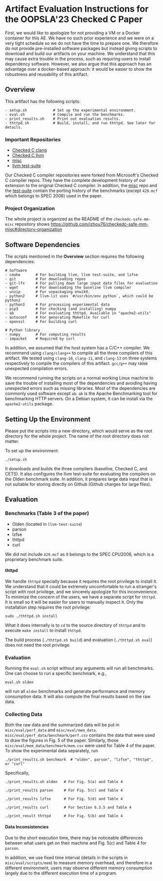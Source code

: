 # Artifact Evaluation Instructions for the OOPSLA'23 Checked C Paper

First, we would like to apologize for not providing a VM or a Docker container
for this AE. We have no such prior experience and we were on a very tight
schedule so we do not have the time to prepare one. We therefore do not provide
pre-installed software packages but instead giving scripts to download and
build our artifacts on your machine. We understand that this may cause extra
trouble in the process, such as requiring users to install dependency software.
However, we also argue that this approach has an advantage over a docker-based
approach: it would be easier to show the robustness and reusability of
this artifact.

## Overview
This artifact has the following scripts:

```shell
- setup.sh            # Set up the experimental environment.
- eval.sh             # Compile and run the benchmarks.
- print_results.sh    # Print out evaluation results.
- thttpd.sh           # Build, install, and run thttpd. See later for details.
```

### Important Repositories

- [Checked C clang](https://github.com/jzhou76/checkedc-clang)
- [Checked C llvm](https://github.com/jzhou76/checkedc-llvm)
- [misc](https://github.com/jzhou76/checkedc-safe-mm-misc)
- [llvm test-suite](https://github.com/jzhou76/test-suite)

Our Checked C compiler repositories were forked from Microsoft's Checked C
compiler repos. They have the complete development history of our extension
to the original Checked C compiler. In addition, the [misc](https://github.com/jzhou76/checkedc-safe-mm-misc)
repo and the [test-suite](https://github.com/jzhou76/test-suite) contain the
porting history of the benchmarks (except `429.mcf` which belongs to SPEC 2006)
used in the paper.

### Project Organization
The whole project is organized as the README of the `checkedc-safe-mm-misc`
repository shows https://github.com/jzhou76/checkedc-safe-mm-misc#directory-organization

## Software Dependencies
The scripts mentioned in the **Overview** section requires the following
dependencies:

```shell
# Software
- cmake       # For building llvm, llvm test-suite, and lzfse
- git         # For downloading repos
- git-lfs     # For pulling down large input data files for evaluation
- wget        # For downloading the baseline llvm compiler
- unzip       # For unpackaging enwik9.
- python2     # llvm-lit uses `#/usr/bin/env python`, which could be python2
- python3     # For processing experimental data
- pip3        # For checking (and installing) numpy
- ab          # For evaluating thttpd. Available in "apache2-utils"
- autoconf    # For generating Makefile for curl
- openssl     # For building curl

# Python library
- numpy       # For computing results
- impacket    # Required by curl
```

In addition, we assumed that the host system has a C/C++ compiler. We recommend
using `clang/clang++` to compile all the three compilers of this artifact.
We tested using `clang-10`, `clang-11`, and `clang-13` on three systems
respectively to compile the compilers of this artifact.
`gcc/g++` may raise unexpected compilation errors.

We recommend running the scripts on a normal working Linux machine to save the
trouble of installing most of the dependencies and avoiding having unexpected
errors such as missing libraries. Most of the dependencies are commonly used
software except `ab`. `ab` is the Apache Benchmarking tool for benchmarking
HTTP servers. On a Debian system, it can be install via the `apache2-utils`
package.

## Setting Up the Environment

Please put the scripts into a new directory, which would serve as the root
directory for the whole project. The name of the root directory does not matter.

To set up the environment:

```shell
./setup.sh
```

It downloads and builds the three compilers (baseline, Checked C, and CETS).
It also configures the llvm test-suite for evaluating the compilers on the Olden
benchmark suite. In addition, it prepares large data input that is not suitable
for storing directly on Github (Github charges for large files).

## Evaluation

### Benchmarks (Table 3 of the paper)

- Olden (located in `llvm-test-suite`)
- parson
- lzfse
- thttpd
- curl

We did not include `429.mcf` as it belongs to the SPEC CPU2006, which is a
proprietary benchmark suite.

#### thttpd
We handle `thttpd` specially because it requires the root privilege to install
it. We understand that it could be extremely uncomfortable to run a stranger's
script with root privilege, and we sincerely apologize for this inconvenience.
To minimize the concern of the users, we have a separate script for `thttpd`.
It is small so it will be easier for users to manually inspect it. Only the
installation step requires the root privilege:

```shell
sudo ./thttpd.sh install
```

What it does internally is to `cd` to the source directory of `thttpd` and
to execute `make install` to install `thttpd`.

The build process (`./thttpd.sh build`) and evaluation (`./thttpd.sh eval`)
does not need the root privilege.

### Evaluation

Running the `eval.sh` script without any arguments will run all benchmarks.
One can choose to run a specific benchmark, e.g.,

```shell
eval.sh olden
```

will run all `olden` benchmarks and generate performance and memory consumption
data. It will also compute the final results based on the raw data.

### Collecting Data

Both the raw data and the summarized data will be put in `misc/eval/perf_data`
and `misc/eval/mem_data`. `misc/eval/perf_data/benchmark/perf.csv` contains
the data that were used to draw the figures in Fig. 5 of the paper. Similarly,
those `misc/eval/mem_data/benchmark/mem.csv` were used for Table 4 of the paper.
To show the experimental data separately, run

```shell
./print_results.sh benchmark  # "olden", parson", "lzfse", "thttpd", or "curl"
```

Specifically,

```shell
./print_results.sh olden   # For Fig. 5(a) and Table 4

./print_results parson     # For Fig. 5(c) and Table 4

./print_results lzfse      # For Fig. 5(d) and Table 4

./print_results curl       # For Section 6.3.5 and Table 4

./print_result thttpd      # For Fig. 5(b) and Table 4
```

#### Data Inconsistencies

Due to the short execution time, there may be noticeable differences between
what users get on their machine and Fig. 5(c) and Table 4 for `parson`.

In addition, we use fixed time interval (details in the scripts in
`misc/eval/scripts/mem`) to measure memory overhead, and therefore in a
different environment, users may observe different memory consumption largely
due to the different execution time of a program.

